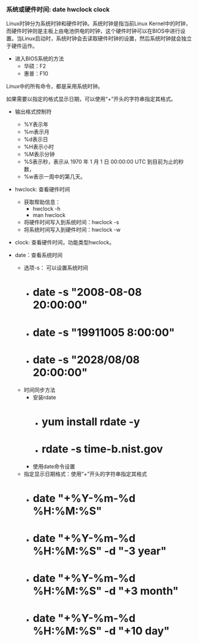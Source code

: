 ### 系统或硬件时间: date hwclock clock ###
Linux时钟分为系统时钟和硬件时钟。系统时钟是指当前Linux Kernel中的时钟，而硬件时钟则是主板上由电池供电的时钟，这个硬件时钟可以在BIOS中进行设置。当Linux启动时，系统时钟会去读取硬件时钟的设置，然后系统时钟就会独立于硬件运作。

- 进入BIOS系统的方法
	- 华硕：F2
	- 惠普：F10

Linux中的所有命令，都是采用系统时钟。

如果需要以指定的格式显示日期，可以使用“+”开头的字符串指定其格式。


- 输出格式控制符
	- %Y表示年
	- %m表示月
	- %d表示日
	- %H表示小时
	- %M表示分钟
	- %S表示秒，表示从 1970 年 1 月 1 日 00:00:00 UTC 到目前为止的秒数，
	- %w表示一周中的第几天。

- hwclock: 查看硬件时间
	- 获取帮助信息：
		- hwclock -h
		- man hwclock
	- 将硬件时间写入到系统时间：hwclock -s
	- 将系统时间写入到硬件时间：hwclock -w
- clock: 查看硬件时间，功能类型hwclock。
- date：查看系统时间
	- 选项-s： 可以设置系统时间
		- # date -s "2008-08-08 20:00:00"
		- # date -s "19911005 8:00:00"
		- # date -s "2028/08/08 20:00:00"
	- 时间同步方法
		- 安装rdate
			- # yum install rdate -y
			- # rdate -s time-b.nist.gov
		- 使用date命令设置
	- 指定显示日期格式：使用“+”开头的字符串指定其格式
		- # date "+%Y-%m-%d %H:%M:%S"
		- # date "+%Y-%m-%d %H:%M:%S" -d "-3 year"
		- # date "+%Y-%m-%d %H:%M:%S" -d "+3 month"
		- # date "+%Y-%m-%d %H:%M:%S" -d "+10 day"



